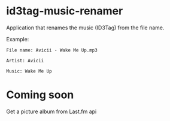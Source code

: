 id3tag-music-renamer
====================

Application that renames the music (ID3Tag) from the file name. 

Example:

	File name: Avicii - Wake Me Up.mp3
	
	Artist: Avicii
	
	Music: Wake Me Up

Coming soon
====================

Get a picture album from Last.fm api